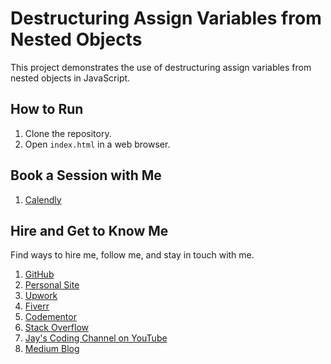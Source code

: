 # Destructuring Assign Variables from Nested Objects

This project demonstrates the use of destructuring assign variables from nested objects in JavaScript.

## How to Run

1. Clone the repository.
2. Open `index.html` in a web browser.

## Book a Session with Me

1. [Calendly](https://calendly.com/jaycodingtutor/30min)

## Hire and Get to Know Me

Find ways to hire me, follow me, and stay in touch with me.

1. [GitHub](https://github.com/Jay-study-nildana)
1. [Personal Site](https://thechalakas.com)
1. [Upwork](https://www.upwork.com/fl/vijayasimhabr)
1. [Fiverr](https://www.fiverr.com/jay_codeguy)
1. [Codementor](https://www.codementor.io/@vijayasimhabr)
1. [Stack Overflow](https://stackoverflow.com/users/5338888/jay)
1. [Jay's Coding Channel on YouTube](https://www.youtube.com/channel/UCJJVulg4J7POMdX0veuacXw/)
1. [Medium Blog](https://medium.com/@vijayasimhabr)